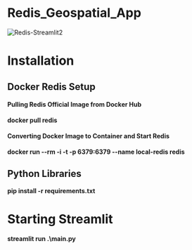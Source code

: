 # Redis_Geospatial_App

![Redis-Streamlit2](https://user-images.githubusercontent.com/63010257/188336133-c8778ffc-5166-4055-98d6-bcf690101d96.png)


# Installation

## Docker Redis Setup

#### Pulling Redis Official Image from Docker Hub
**docker pull redis**

#### Converting Docker Image to Container and Start Redis
**docker run --rm -i -t -p 6379:6379 --name local-redis redis**


## Python Libraries
**pip install -r requirements.txt**

# Starting Streamlit

**streamlit run .\main.py**


